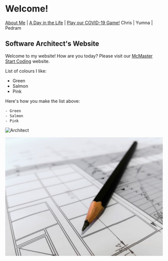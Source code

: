 # Welcome!

[About Me](about) | [A Day in the Life](dayinthelife) | [Play our COVID-19 Game!](https://macoutreach.rocks/COVID19.html)
Chris | Yumna | Pedram

## Software Architect's Website

Welcome to my website! How are you today? Please visit our [McMaster Start Coding](http://outreach.mcmaster.ca) website.

List of colours I like:

- Green
- Salmon
- Pink

Here's how you make the list above:

```
- Green
- Salmon
- Pink
```

![Architect](https://thenypost.files.wordpress.com/2018/04/shutterstock_536332153.jpg?quality=90&strip=all&w=1200)


![My Image](plan_build_draw_architect_cad_artist_pen_pencil-1171690.jpg)
